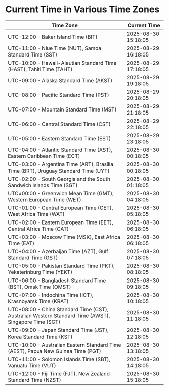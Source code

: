 # Current Time in Various Time Zones

| Time Zone | Current Time |
|-----------|--------------|
| UTC-12:00 - Baker Island Time (BIT) | 2025-08-30 15:18:05 |
| UTC-11:00 - Niue Time (NUT), Samoa Standard Time (SST) | 2025-08-29 16:18:05 |
| UTC-10:00 - Hawaii-Aleutian Standard Time (HAST), Tahiti Time (TAHT) | 2025-08-29 17:18:05 |
| UTC-09:00 - Alaska Standard Time (AKST) | 2025-08-29 19:18:05 |
| UTC-08:00 - Pacific Standard Time (PST) | 2025-08-29 20:18:05 |
| UTC-07:00 - Mountain Standard Time (MST) | 2025-08-29 21:18:05 |
| UTC-06:00 - Central Standard Time (CST) | 2025-08-29 22:18:05 |
| UTC-05:00 - Eastern Standard Time (EST) | 2025-08-29 23:18:05 |
| UTC-04:00 - Atlantic Standard Time (AST), Eastern Caribbean Time (ECT) | 2025-08-30 00:18:05 |
| UTC-03:00 - Argentina Time (ART), Brasília Time (BRT), Uruguay Standard Time (UYT) | 2025-08-30 00:18:05 |
| UTC-02:00 - South Georgia and the South Sandwich Islands Time (SGT) | 2025-08-30 01:18:05 |
| UTC±00:00 - Greenwich Mean Time (GMT), Western European Time (WET) | 2025-08-30 04:18:05 |
| UTC+01:00 - Central European Time (CET), West Africa Time (WAT) | 2025-08-30 05:18:05 |
| UTC+02:00 - Eastern European Time (EET), Central Africa Time (CAT) | 2025-08-30 06:18:05 |
| UTC+03:00 - Moscow Time (MSK), East Africa Time (EAT) | 2025-08-30 06:18:05 |
| UTC+04:00 - Azerbaijan Time (AZT), Gulf Standard Time (GST) | 2025-08-30 07:18:05 |
| UTC+05:00 - Pakistan Standard Time (PKT), Yekaterinburg Time (YEKT) | 2025-08-30 08:18:05 |
| UTC+06:00 - Bangladesh Standard Time (BST), Omsk Time (OMST) | 2025-08-30 09:18:05 |
| UTC+07:00 - Indochina Time (ICT), Krasnoyarsk Time (KRAT) | 2025-08-30 10:18:05 |
| UTC+08:00 - China Standard Time (CST), Australian Western Standard Time (AWST), Singapore Time (SGT) | 2025-08-30 11:18:05 |
| UTC+09:00 - Japan Standard Time (JST), Korea Standard Time (KST) | 2025-08-30 12:18:05 |
| UTC+10:00 - Australian Eastern Standard Time (AEST), Papua New Guinea Time (PGT) | 2025-08-30 13:18:05 |
| UTC+11:00 - Solomon Islands Time (SBT), Vanuatu Time (VUT) | 2025-08-30 14:18:05 |
| UTC+12:00 - Fiji Time (FJT), New Zealand Standard Time (NZST) | 2025-08-30 15:18:05 |
